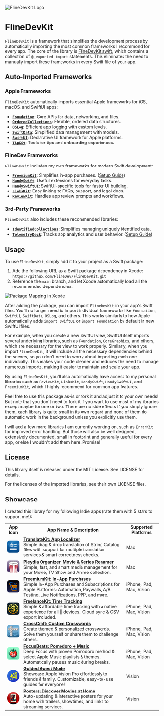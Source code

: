 ![FlineDevKit Logo](https://github.com/FlineDev/Foundation/blob/main/Logo.png?raw=true)

# FlineDevKit

`FlineDevKit` is a framework that simplifies the development process by automatically importing the most common frameworks I recommond for every app. The core of the library is [FlineDevKit.swift](https://github.com/FlineDev/FlineDevKit/blob/main/Sources/FlineDevKit/FlineDevKit.swift), which contains a collection of `@_exported import` statements. This eliminates the need to manually import these frameworks in every Swift file of your app.


## Auto-Imported Frameworks

### Apple Frameworks
`FlineDevKit` automatically imports essential Apple frameworks for iOS, macOS, and SwiftUI apps:

- **[`Foundation`](https://developer.apple.com/documentation/foundation)**: Core APIs for data, networking, and files.
- **[`OrderedCollections`](https://github.com/apple/swift-collections)**: Flexible, ordered data structures.
- **[`OSLog`](https://developer.apple.com/documentation/os/logging)**: Efficient app logging with custom levels.
- **[`SwiftData`](https://developer.apple.com/documentation/swiftdata)**: Simplified data management with models.
- **[`SwiftUI`](https://developer.apple.com/documentation/swiftui)**: Declarative UI framework for Apple platforms.
- **[`TipKit`](https://developer.apple.com/documentation/tipkit)**: Tools for tips and onboarding experiences.

### FlineDev Frameworks
`FlineDevKit` includes my own frameworks for modern Swift development:

- **[`FreemiumKit`](https://freemiumkit.app)**: Simplifies in-app purchases. ([Setup Guide](https://freemiumkit.app/documentation/freemiumkit/setupguide))
- **[`HandySwift`](https://github.com/FlineDev/HandySwift)**: Useful extensions for everyday tasks.
- **[`HandySwiftUI`](https://github.com/FlineDev/HandySwiftUI)**: SwiftUI-specific tools for faster UI building.
- **[`LinksKit`](https://github.com/FlineDev/LinksKit)**: Easy linking to FAQs, support, and legal docs.
- **[`ReviewKit`](https://github.com/FlineDev/ReviewKit)**: Handles app review prompts and workflows.

### 3rd-Party Frameworks
`FlineDevKit` also includes these recommended libraries:

- **[`IdentifiedCollections`](https://github.com/pointfreeco/swift-identified-collections)**: Simplifies managing uniquely identified data.
- **[`TelemetryDeck`](https://github.com/TelemetryDeck/SwiftSDK)**: Tracks app analytics and user behavior. ([Setup Guide](https://telemetrydeck.com/docs/guides/swift-setup/))

## Usage

To use `FlineDevKit`, simply add it to your project as a Swift package:

1. Add the following URL as a Swift package dependency in Xcode:  
   `https://github.com/FlineDev/FlineDevKit.git`
2. Reference the `main` branch, and let Xcode automatically load all the recommended dependencies.

![Package Mapping in Xcode](https://github.com/FlineDev/Foundation/blob/main/Images/PackageMappingInXcode.png?raw=true)

After adding the package, you can import `FlineDevKit` in your app's Swift files. You’ll no longer need to import individual frameworks like `Foundation`, `SwiftUI`, `SwiftData`, `OSLog`, and others. This works similarly to how Apple automatically adds `import SwiftUI` or `import Foundation` by default in new SwiftUI files. 

For example, when you create a new SwiftUI view, SwiftUI itself imports several underlying libraries, such as `Foundation`, `CoreGraphics`, and others, which are necessary for the view to work properly. Similarly, when you import `FlineDevKit`, it will include all the necessary dependencies behind the scenes, so you don’t need to worry about importing each one individually. This makes your code cleaner and reduces the need to manage numerous imports, making it easier to maintain and scale your app.

By using `FlineDevKit`, you’ll also automatically have access to my personal libraries such as `ReviewKit`, `LinksKit`, `HandySwift`, `HandySwiftUI`, and `FreemiumKit`, which I highly recommend for common app features.

Feel free to use this package as-is or fork it and adjust it to your own needs! But note that you don't need to fork it if you want to use most of my libraries except maybe for one or two. There are no side effects if you simply ignore them, each library is quite small in its own regard and none of them do automatic work in the background unless you explicitly use them.

I will add a few more libraries I am currently working on, such as `ErrorKit` for improved error handling. But those will also be well designed, extensively documented, small in footprint and generally useful for every app, or else I wouldn't add them here. Promise!


## License

This library itself is released under the MIT License. See LICENSE for details.

For the licenses of the imported libraries, see their own LICENSE files.


## Showcase

I created this library for my following Indie apps (rate them with 5 stars to support me!):

<table>
  <tr>
    <th>App Icon</th>
    <th>App Name & Description</th>
    <th>Supported Platforms</th>
  </tr>
  <tr>
    <td>
      <a href="https://apps.apple.com/app/apple-store/id6476773066?pt=549314&ct=github.com&mt=8">
        <img src="https://raw.githubusercontent.com/FlineDev/Essentials/main/Images/Apps/TranslateKit.webp" width="64" />
      </a>
    </td>
    <td>
      <a href="https://apps.apple.com/app/apple-store/id6476773066?pt=549314&ct=github.com&mt=8">
        <strong>TranslateKit: App Localizer</strong>
      </a>
      <br />
      Simple drag & drop translation of String Catalog files with support for multiple translation services & smart correctness checks.
    </td>
    <td>Mac</td>
  </tr>
  <tr>
    <td>
      <a href="https://apps.apple.com/app/apple-store/id6587583340?pt=549314&ct=github.com&mt=8">
        <img src="https://raw.githubusercontent.com/FlineDev/Essentials/main/Images/Apps/PleydiaOrganizer.webp" width="64" />
      </a>
    </td>
    <td>
      <a href="https://apps.apple.com/app/apple-store/id6587583340?pt=549314&ct=github.com&mt=8">
        <strong>Pleydia Organizer: Movie & Series Renamer</strong>
      </a>
      <br />
      Simple, fast, and smart media management for your Movie, TV Show and Anime collection.
    </td>
    <td>Mac</td>
  </tr>
  <tr>
    <td>
      <a href="https://apps.apple.com/app/apple-store/id6502914189?pt=549314&ct=github.com&mt=8">
        <img src="https://raw.githubusercontent.com/FlineDev/Essentials/main/Images/Apps/FreemiumKit.webp" width="64" />
      </a>
    </td>
    <td>
      <a href="https://apps.apple.com/app/apple-store/id6502914189?pt=549314&ct=github.com&mt=8">
        <strong>FreemiumKit: In-App Purchases</strong>
      </a>
      <br />
      Simple In-App Purchases and Subscriptions for Apple Platforms: Automation, Paywalls, A/B Testing, Live Notifications, PPP, and more.
    </td>
    <td>iPhone, iPad, Mac, Vision</td>
  </tr>
  <tr>
    <td>
      <a href="https://apps.apple.com/app/apple-store/id6480134993?pt=549314&ct=github.com&mt=8">
        <img src="https://raw.githubusercontent.com/FlineDev/Essentials/main/Images/Apps/FreelanceKit.webp" width="64" />
      </a>
    </td>
    <td>
      <a href="https://apps.apple.com/app/apple-store/id6480134993?pt=549314&ct=github.com&mt=8">
        <strong>FreelanceKit: Time Tracking</strong>
      </a>
      <br />
      Simple & affordable time tracking with a native experience for all  devices. iCloud sync & CSV export included.
    </td>
    <td>iPhone, iPad, Mac, Vision</td>
  </tr>
  <tr>
    <td>
      <a href="https://apps.apple.com/app/apple-store/id6472669260?pt=549314&ct=github.com&mt=8">
        <img src="https://raw.githubusercontent.com/FlineDev/Essentials/main/Images/Apps/CrossCraft.webp" width="64" />
      </a>
    </td>
    <td>
      <a href="https://apps.apple.com/app/apple-store/id6472669260?pt=549314&ct=github.com&mt=8">
        <strong>CrossCraft: Custom Crosswords</strong>
      </a>
      <br />
      Create themed & personalized crosswords. Solve them yourself or share them to challenge others.
    </td>
    <td>iPhone, iPad, Mac, Vision</td>
  </tr>
  <tr>
    <td>
      <a href="https://apps.apple.com/app/apple-store/id6477829138?pt=549314&ct=github.com&mt=8">
        <img src="https://raw.githubusercontent.com/FlineDev/Essentials/main/Images/Apps/FocusBeats.webp" width="64" />
      </a>
    </td>
    <td>
      <a href="https://apps.apple.com/app/apple-store/id6477829138?pt=549314&ct=github.com&mt=8">
        <strong>FocusBeats: Pomodoro + Music</strong>
      </a>
      <br />
      Deep Focus with proven Pomodoro method & select Apple Music playlists & themes. Automatically pauses music during breaks.
    </td>
    <td>iPhone, iPad, Mac, Vision</td>
  </tr>
  <tr>
    <td>
      <a href="https://apps.apple.com/app/apple-store/id6479207869?pt=549314&ct=github.com&mt=8">
        <img src="https://raw.githubusercontent.com/FlineDev/Essentials/main/Images/Apps/GuidedGuestMode.webp" width="64" />
      </a>
    </td>
    <td>
      <a href="https://apps.apple.com/app/apple-store/id6479207869?pt=549314&ct=github.com&mt=8">
        <strong>Guided Guest Mode</strong>
      </a>
      <br />
      Showcase Apple Vision Pro effortlessly to friends & family. Customizable, easy-to-use guides for everyone!
    </td>
    <td>Vision</td>
  </tr>
  <tr>
    <td>
      <a href="https://apps.apple.com/app/apple-store/id6478062053?pt=549314&ct=github.com&mt=8">
        <img src="https://raw.githubusercontent.com/FlineDev/Essentials/main/Images/Apps/Posters.webp" width="64" />
      </a>
    </td>
    <td>
      <a href="https://apps.apple.com/app/apple-store/id6478062053?pt=549314&ct=github.com&mt=8">
        <strong>Posters: Discover Movies at Home</strong>
      </a>
      <br />
      Auto-updating & interactive posters for your home with trailers, showtimes, and links to streaming services.
    </td>
    <td>Vision</td>
  </tr>
</table>
